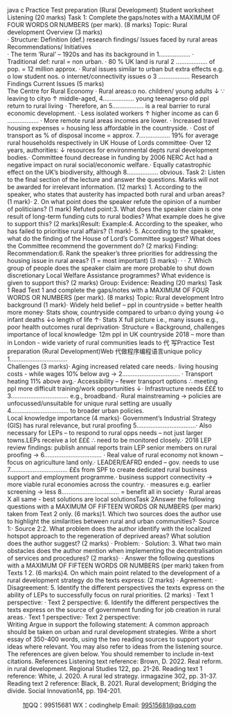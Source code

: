 java c
Practice Test preparation (Rural Development)
Student worksheet
Listening (20 marks)
Task 1: Complete the gaps/notes with a MAXIMUM OF FOUR WORDS OR NUMBERS (per mark).   (8 marks)
Topic: Rural development
Overview   (3 marks)   
·   Structure: Definition (def.)  research findings/ Issues faced by rural areas  Recommendations/ Initiatives    
·   The term ‘Rural’ – 1920s and has its background in 1………………
·   Traditional def: rural = non urban.
·   80 % UK land is rural  2   ……………… of pop. = 12 million approx.
·   Rural issues similar to urban but extra effects e.g.
o   low student nos.
o   internet/connectivity issues 
o   3 ………………
Research Findings  Current Issues (5 marks)   
The Centre for Rural Economy
·   Rural areas:o   no. children/ young adults ↓ ∵   leaving to cityo   ↑ middle-aged, 4………………  young teenagerso   old ppl return to rural living
·   Therefore, an 5……………… is a real barrier to rural economic development.
·   Less isolated workers ↑ higher income as can 6   ………………
·   More remote rural areas incomes are lower.
·   Increased travel  housing expenses = housing less affordable in the countryside.
·   Cost of transport as % of disposal income = approx. 7………………  19%   for average  rural households respectively in UK
House of Lords committee·   Over 12 years, authorities: ↓ resources for environmental depts  rural development bodies.·   Committee found decrease in funding by 2006 NERC Act had a negative impact on rural social/economic welfare.·   Equally catastrophic effect on the UK’s biodiversity, although 8……………… obvious.
Task 2:   Listen to   the final section of the lecture and answer the questions.   Marks   will   not be awarded for irrelevant information.   (12 marks)           1.   According to the speaker, who states that austerity has impacted both rural and urban areas? (1 mark)·   2.   On what point does the speaker refute the opinion of a number of politicians? (1 mark)
Refuted point:3.   What does the speaker claim is one result of long-term funding cuts to rural bodies? What example does he give to support this? (2 marks)Result:   Example:4.   According to the speaker, who has failed to prioritise rural affairs? (1 mark)·   5.   According to the speaker, what do the finding of the House of Lord’s Committee suggest? What does the Committee recommend the government do? (2 marks)
Finding: Recommendation:6.   Rank the speaker’s three priorities for addressing the housing issue in rural areas? (1 = most important)   (3 marks)·   ·   ·   7.   Which group of people does the speaker claim are more probable to shut down discretionary Local Welfare Assistance programmes? What evidence is given to support this? (2 marks)
Group:
Evidence:   Reading   (20 marks)
Task 1
Read Text 1 and complete the   gaps/notes   with   a   MAXIMUM OF FOUR WORDS   OR   NUMBERS (per mark).   (8 marks)      Topic:   Rural development      Intro  background   (1 mark)·   Widely held belief – ppl in countryside = better health  more money·   Stats show, countryside compared to urban:o   dying young       ↓o   infant deaths ↓o   length of life ↑·   Stats X full picture i.e., many issues e.g., poor health outcomes  rural deprivation·   Structure = Background, challenges  importance of local knowledge·   12m ppl in UK countryside 2018 – more than in London - wide variety of rural communities leads to 代 写Practice Test preparation (Rural Development)Web
代做程序编程语言unique policy 1……………………………      
Challenges    (3 marks)·   Aging  increased related care needs.·   living  housing costs -   while wages 10% below avg → 2……………………………      ·   Transport  heating 11% above avg.·   Accessibility – fewer transport options ∴   meeting ppl   more difficult  training/work opportunities ↓·   Infrastructure needs £££ to 3……………………………   e.g., broadband.·   Rural mainstreaming →   policies are unfocussed/unsuitable for unique rural setting  are usually 4……………………………      to broader urban policies.   
Local knowledge importance   (4 marks)·   Government’s Industrial Strategy (GIS) has rural relevance, but rural proofing 5…………………………….·   Also necessary for LEPs – to respond to rural opps  needs – not just larger towns.LEPs receive a lot £££ ∴   need to be monitored closely.·   2018 LEP review findings: publish annual reports  train LEP senior members on rural proofing → 6……………………………   ·   Real value of rural economy not known – focus on agriculture  land only.·   LEADER/EAFRD ended – gov. needs to use   7……………………………    ££s from SPF to create dedicated rural business support and employment programme.·   business support  connectivity → more viable rural economies across the   country.
·   measures e.g. earlier screening → less 8……………………………   = benefit all in society
·   Rural areas X all same - best solutions are local solutionsTask   2Answer the following   questions   with a   MAXIMUM OF FIFTEEN WORDS OR NUMBERS   (per mark) taken from Text 2   only.      (6 marks)1.      Which two sources does the author use to highlight the similarities between rural and urban communities?·   Source 1:·   Source 2:2. What problem does the author identify with the localized hotspot approach to the regeneration of deprived areas? What solution does the author suggest? (2 marks)   ·   Problem:   ·   Solution:   3. What two main obstacles does the author mention when implementing the decentralisation of services and procedures? (2 marks)·   ·   Answer the following questions   with a   MAXIMUM OF FIFTEEN   WORDS   OR NUMBERS   (per mark) taken from Texts 1  2.   (6 marks)4. On which main point related to the development of a rural development strategy do the texts express: (2 marks)   ·   Agreement:   ·   Disagreement:      5. Identify the different perspectives the texts express on the ability of LEPs to successfully focus on rural priorities. (2 marks)   ·   Text 1 perspective:   ·   Text 2 perspective:   6. Identify the different perspectives the texts express on the source of government funding for job creation in rural areas.·   Text 1 perspective:·   Text 2 perspective:   
Writing
Argue in support   the following statement:
A common approach should be taken on urban and rural development strategies.
Write a short essay of 350-400 words, using the two reading sources to support your ideas where relevant. You may also refer to ideas from the listening source. The references are given below. You should remember to include in-text citations.
References
Listening text reference:
Brown, D. 2022. Real reform. in rural development. Regional Studies   122, pp. 21-26.
Reading text 1 reference:
White, J. 2020. A rural led strategy. irmagazine   302, pp. 31-37.
Reading text 2 reference:
Black, B. 2021. Rural development; Bridging the divide. Social Innovation14, pp. 194-201.
   
   
   

         
加QQ：99515681  WX：codinghelp  Email: 99515681@qq.com
